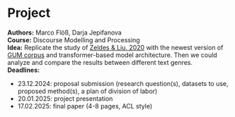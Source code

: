 # Project 

**Authors:** Marco Flöß, Darja Jepifanova  
**Course:** Discourse Modelling and Processing  
**Idea:** Replicate the study of [Zeldes & Liu, 2020](https://github.com/ydarja/disco-project/blob/main/zeldes_liu_2020.pdf) with the newest version of [GUM corpus](https://github.com/amir-zeldes/gum/tree/master/rst/dependencies) and transformer-based model architecture. Then we could analyze and compare the results between different text genres.  
**Deadlines:**
 - 23.12.2024: proposal submission (research question(s), datasets to use, proposed method(s), a plan of division of labor)
 - 20.01.2025: project presentation
 - 17.02.2025: final paper (4-8 pages, ACL style)
